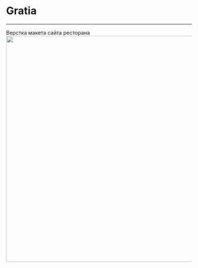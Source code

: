 # Gratia
---
Верстка макета сайта ресторана
<img width="614" alt="" src="https://cloud.mail.ru/public/DvzF/QX4GsZb5Z">
